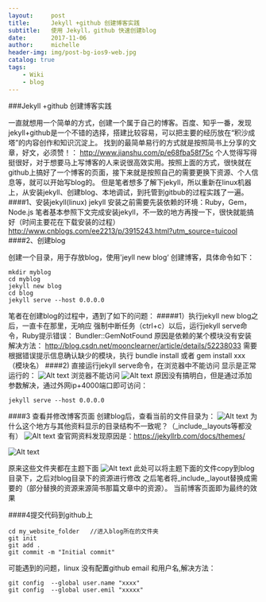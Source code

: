 ```yaml
---
layout:     post
title:      Jekyll +github 创建博客实践
subtitle:   使用 Jekyll，github 快速创建blog
date:       2017-11-06
author:     michelle
header-img: img/post-bg-ios9-web.jpg
catalog: true
tags:
    - Wiki
    - blog
---
```




###Jekyll +github 创建博客实践

一直就想用一个简单的方式，创建一个属于自己的博客。百度、知乎一番，发现jekyll+github是一个不错的选择，搭建比较容易，可以把主要的经历放在“积沙成塔”的内容创作和知识沉淀上。
找到的最简单易行的方式就是按照简书上分享的文章，好文，必须赞！：
http://www.jianshu.com/p/e68fba58f75c
个人觉得写得挺很好，对于想要马上写博客的人来说很高效实用。按照上面的方式，很快就在github上搞好了一个博客的页面，接下来就是按照自己的需要更换下资源、个人信息等，就可以开始写blog的。
但是笔者想多了解下jekyll，所以重新在linux机器上，从安装jekyll、创建blog、本地调试，到托管到gitbub的过程实践了一遍。
####1、安装jekyll(linux)
jekyll 安装之前需要先装依赖的环境：Ruby，Gem，Node.js
笔者基本参照下文完成安装jekyll，不一致的地方再搜一下，很快就能搞好（时间主要花在下载安装的过程）
http://www.cnblogs.com/ee2213/p/3915243.html?utm_source=tuicool
####2、创建blog

创建一个目录，用于存放blog，使用'jeyll new blog‘ 创建博客，具体命令如下：
```
mkdir myblog
cd myblog
jekyll new blog
cd blog
jekyll serve --host 0.0.0.0
```
笔者在创建blog的过程中，遇到了如下的问题：
#####1）执行jekyll new blog之后，一直卡在那里，无响应
强制中断任务（ctrl+c）以后，运行jekyll serve命令，Ruby提示错误：
Bundler::GemNotFound 
原因是依赖的某个模块没有安装
解决方法：
http://blog.csdn.net/moonclearner/article/details/52238033
需要根据错误提示信息确认缺少的模块，执行
bundle install 或者
gem install xxx（模块名）
####2) 直接运行jekyll serve命令，在浏览器中不能访问
显示是正常运行的：
![Alt text](./1509898215519.png)
浏览器不能访问
![Alt text](./1509898247539.png)
原因没有搞明白，但是通过添加参数解决，通过外网ip+4000端口即可访问：
```
jekyll serve --host 0.0.0.0
```
####3 查看并修改博客页面
创建blog后，查看当前的文件目录为：
![Alt text](./1509898698407.png)
为什么这个地方与其他资料显示的目录结构不一致呢？（_include,_layouts等都没有）
![Alt text](./1509898835160.png)
查官网资料发现原因是：https://jekyllrb.com/docs/themes/

![Alt text](./1509899114675.png)

原来这些文件夹都在主题下面
![Alt text](./1509899376180.png)
此处可以将主题下面的文件copy到blog目录下，之后对blog目录下的资源进行修改
之后笔者将_include,_layout替换成需要的（部分替换的资源来源简书那篇文章中的资源）。
当前博客页面即为最终的效果

####4提交代码到github上
```
cd my_website_folder   //进入blog所在的文件夹
git init
git add .
git commit -m "Initial commit"
```
可能遇到的问题，linux 没有配置github email 和用户名,解决方法：
```
git config  --global user.name "xxxx"
git config  --global user.emil "xxxxx"
```





